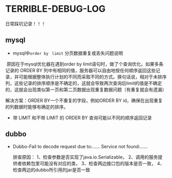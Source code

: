 # TERRIBLE-DEBUG-LOG

日常踩坑记录！！！



## mysql

-   mysql中`order by` ` limit` 分页数据重复或丢失问题说明

​		原因在于mysql优化器在遇到order by limit语句时，做了个查询优化。如果多条记录的 ORDER BY 列中有相同的值，服务器可以自由地按任何顺序返回这些记录，并可能根据整体执行计划的不同而采取不同的方式。换句话说，相对于未排序列，这些记录的排序顺序是不确定的，这就会导致两次查询后limit的值是不确定的，这就会出现类似第一页和第二页数据出现重复数据问题（有重复就会有遗漏）

解决方案：ORDER BY一个不重复的字段，例如ORDER BY id，确保在出现重复的列数据时能够有确定的排序。



-   带 LIMIT 和不带 LIMIT 的 ORDER BY 查询可能以不同的顺序返回记录


## dubbo
- Dubbo-Fail to decode request due to:......
  Service not found:......

  排查原因：
    1、检查参数是否实现了java.io.Serializable，
    2、调用的服务提供者依赖包里可能没有对应的类，
    3、检查两边接口包的版本是否一致，
    4、检查两边的dubbo所引用的jar是否一致
